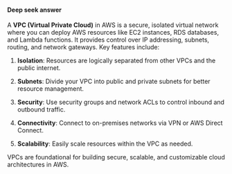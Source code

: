 #### Deep seek answer

A **VPC (Virtual Private Cloud)** in AWS is a secure, isolated virtual network where you can deploy AWS resources like EC2 instances, RDS databases, and Lambda functions. It provides control over IP addressing, subnets, routing, and network gateways. Key features include:

1. **Isolation**: Resources are logically separated from other VPCs and the public internet.
    
2. **Subnets**: Divide your VPC into public and private subnets for better resource management.
    
3. **Security**: Use security groups and network ACLs to control inbound and outbound traffic.
    
4. **Connectivity**: Connect to on-premises networks via VPN or AWS Direct Connect.
    
5. **Scalability**: Easily scale resources within the VPC as needed.
    

VPCs are foundational for building secure, scalable, and customizable cloud architectures in AWS.
